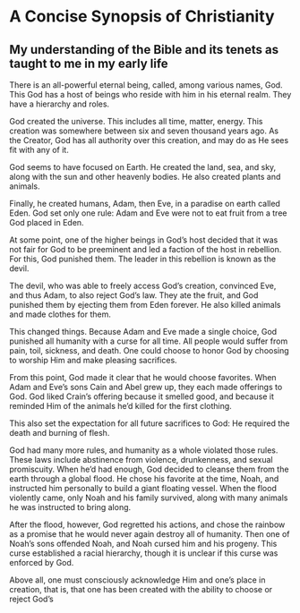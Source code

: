 # A Concise Synopsis of Christianity
## My understanding of the Bible and its tenets as taught to me in my early life

There is an all-powerful eternal being, called, among various names, God. This God has a host of beings who reside with him in his eternal realm. They have a hierarchy and roles.

God created the universe. This includes all time, matter, energy. This creation was somewhere between six and seven thousand years ago. As the Creator, God has all authority over this creation, and may do as He sees fit with any of it. 

God seems to have focused on Earth. He created the land, sea, and sky, along with the sun and other heavenly bodies. He also created plants and animals.

Finally, he created humans, Adam, then Eve, in a paradise on earth called Eden. God set only one rule: Adam and Eve were not to eat fruit from a tree God placed in Eden.

At some point, one of the higher beings in God’s host decided that it was not fair for God to be preeminent and led a faction of the host in rebellion. For this, God punished them. The leader in this rebellion is known as the devil.

The devil, who was able to freely access God’s creation, convinced Eve, and thus Adam, to also reject God’s law. They ate the fruit, and God punished them by ejecting them from Eden forever. He also killed animals and made clothes for them.

This changed things. Because Adam and Eve made a single choice, God punished all humanity with a curse for all time. All people would suffer from pain, toil, sickness, and death. One could choose to honor God by choosing to worship Him and make pleasing sacrifices.

From this point, God made it clear that he would choose favorites. When Adam and Eve’s sons Cain and Abel grew up, they each made offerings to God. God liked Crain’s offering because it smelled good, and because it reminded Him of the animals he’d killed for the first clothing. 

This also set the expectation for all future sacrifices to God: He required the death and burning of flesh.

God had many more rules, and humanity as a whole violated those rules. These laws include abstinence from violence, drunkenness, and sexual promiscuity. When he’d had enough, God decided to cleanse them from the earth through a global flood. He chose his favorite at the time, Noah, and instructed him personally to build a giant floating vessel. When the flood violently came, only Noah and his family survived, along with many animals he was instructed to bring along.

After the flood, however, God regretted his actions, and chose the rainbow as a promise that he would never again destroy all of humanity. Then one of Noah’s sons offended Noah, and Noah cursed him and his progeny. This curse established a racial hierarchy, though it is unclear if this curse was enforced by God.



Above all, one must consciously acknowledge Him and one’s place in creation, that is, that one has been created with the ability to choose or reject God’s 